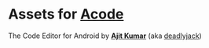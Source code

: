 # Assets for [Acode](https://github.com/deadlyjack/Acode)

The Code Editor for Android by __[Ajit Kumar](@deadlyjack)__ (aka [deadlyjack](@deadlyjack))
